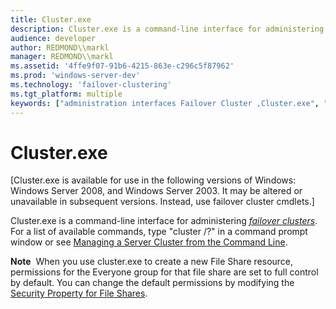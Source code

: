```yaml
---
title: Cluster.exe
description: Cluster.exe is a command-line interface for administering failover clusters. For a list of available commands, type \ 0034;cluster / \ 0034; in a command prompt window or see Managing a Server Cluster from the Command Line.
audience: developer
author: REDMOND\\markl
manager: REDMOND\\markl
ms.assetid: '4ffe9f07-91b6-4215-863e-c296c5f87962'
ms.prod: 'windows-server-dev'
ms.technology: 'failover-clustering'
ms.tgt_platform: multiple
keywords: ["administration interfaces Failover Cluster ,Cluster.exe", "Cluster.exe Failover Cluster"]
---
```


# Cluster.exe

\[Cluster.exe is available for use in the following versions of Windows: Windows Server 2008, and Windows Server 2003. It may be altered or unavailable in subsequent versions. Instead, use failover cluster cmdlets.\]

Cluster.exe is a command-line interface for administering [*failover clusters*](f-gly.md#mscs-failover-cluster-gly). For a list of available commands, type "cluster /?" in a command prompt window or see [Managing a Server Cluster from the Command Line](https://technet.microsoft.com/library/cc779044.aspx).

**Note**  When you use cluster.exe to create a new File Share resource, permissions for the Everyone group for that file share are set to full control by default. You can change the default permissions by modifying the [Security Property for File Shares](file-shares-security.md).

 

 




